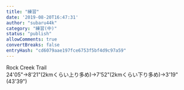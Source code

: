 ```yaml
---
title: "練習"
date: '2019-08-20T16:47:31'
author: "subaru44k"
category: "練習(中)"
status: "publish"
allowComments: true
convertBreaks: false
entryHash: "cd6079aae197fce6753f5bf4d9c97a59"
---
```

Rock Creek Trail<br>
24'05"→8'21"(2kmくらい上り多め)→7'52"(2kmくらい下り多め)→3'19"(43'39")
